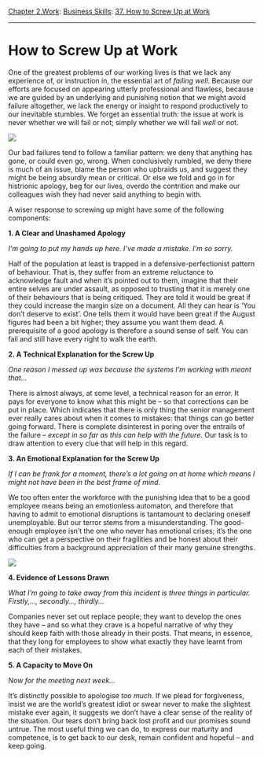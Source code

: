 [Chapter 2.Work](https://www.theschooloflife.com/thebookoflife/category/work/): [Business Skills](https://www.theschooloflife.com/thebookoflife/category/work/business-skills/): [37. How to Screw Up at Work](https://www.theschooloflife.com/thebookoflife/how-to-screw-up-at-work/)

* * *

# How to Screw Up at Work

One of the greatest problems of our working lives is that we lack any experience of, or instruction in, the essential art of _failing well_. Because our efforts are focused on appearing utterly professional and flawless, because we are guided by an underlying and punishing notion that we might avoid failure altogether, we lack the energy or insight to respond productively to our inevitable stumbles. We forget an essential truth: the issue at work is never whether we will fail or not; simply whether we will fail _well_ or not.

![](https://www.theschooloflife.com/thebookoflife/wp-content/uploads/2019/04/Screw-Up-Work.jpg)

Our bad failures tend to follow a familiar pattern: we deny that anything has gone, or could even go, wrong. When conclusively rumbled, we deny there is much of an issue, blame the person who upbraids us, and suggest they might be being absurdly mean or critical. Or else we fold and go in for histrionic apology, beg for our lives, overdo the contrition and make our colleagues wish they had never said anything to begin with.

A wiser response to screwing up might have some of the following components:

**1. A Clear and Unashamed Apology**

_I’m going to put my hands up here. I’ve made a mistake. I’m so sorry._

Half of the population at least is trapped in a defensive-perfectionist pattern of behaviour. That is, they suffer from an extreme reluctance to acknowledge fault and when it’s pointed out to them, imagine that their entire selves are under assault, as opposed to trusting that it is merely one of their behaviours that is being critiqued. They are told it would be great if they could increase the margin size on a document. All they can hear is ‘You don’t deserve to exist’. One tells them it would have been great if the August figures had been a bit higher; they assume you want them dead. A prerequisite of a good apology is therefore a sound sense of self. You can fail and still have every right to walk the earth.

**2. A Technical Explanation for the Screw Up**

_One reason I messed up was because the systems I’m working with meant that…_

There is almost always, at some level, a technical reason for an error. It pays for everyone to know what this might be – so that corrections can be put in place. Which indicates that there is only thing the senior management ever really cares about when it comes to mistakes: that things can go better going forward. There is complete disinterest in poring over the entrails of the failure – _except in so far as this can help with the future_. Our task is to draw attention to every clue that will help in this regard.

**3. An Emotional Explanation for the Screw Up**

_If I can be frank for a moment, there’s a lot going on at home which means I might not have been in the best frame of mind._

We too often enter the workforce with the punishing idea that to be a good employee means being an emotionless automaton, and therefore that having to admit to emotional disruptions is tantamount to declaring oneself unemployable. But our terror stems from a misunderstanding. The good-enough employee isn’t the one who never has emotional crises; it’s the one who can get a perspective on their fragilities and be honest about their difficulties from a background appreciation of their many genuine strengths.

![](https://www.theschooloflife.com/thebookoflife/wp-content/uploads/2019/04/Screw-Up-Work-4-1024x674.jpeg)

**4. Evidence of Lessons Drawn**

_What I’m going to take away from this incident is three things in particular. Firstly,…, secondly…, thirdly…_

Companies never set out replace people; they want to develop the ones they have – and so what they crave is a hopeful narrative of why they should keep faith with those already in their posts. That means, in essence, that they long for employees to show what exactly they have learnt from each of their mistakes.

**5. A Capacity to Move On**

_Now for the meeting next week…_

It’s distinctly possible to apologise _too much_. If we plead for forgiveness, insist we are the world’s greatest idiot or swear never to make the slightest mistake ever again, it suggests we don’t have a clear sense of the reality of the situation. Our tears don’t bring back lost profit and our promises sound untrue. The most useful thing we can do, to express our maturity and competence, is to get back to our desk, remain confident and hopeful – and keep going.
